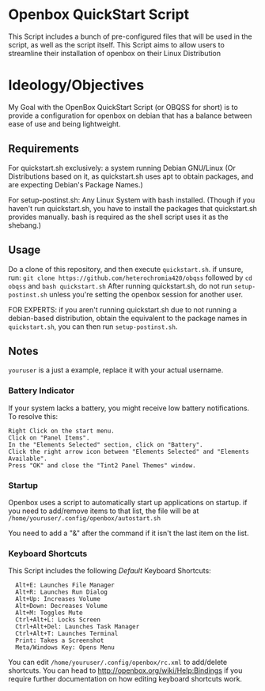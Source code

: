 # Openbox QuickStart Script

This Script includes a bunch of pre-configured files that will be used in the script, as well as the script itself.
This Script aims to allow users to streamline their installation of openbox on their Linux Distribution

# Ideology/Objectives

My Goal with the OpenBox QuickStart Script (or OBQSS for short) is to provide a configuration for openbox on debian that has a balance between ease of use and being lightweight.

## Requirements

For quickstart.sh exclusively: a system running Debian GNU/Linux (Or Distributions based on it, as quickstart.sh uses apt to obtain packages, and are expecting Debian's Package Names.)

For setup-postinst.sh: Any Linux System with bash installed. (Though if you haven't run quickstart.sh, you have to install the packages that quickstart.sh provides manually. bash is required as the shell script uses it as the shebang.)

## Usage
Do a clone of this repository, and then execute `quickstart.sh`. if unsure, run:
``git clone https://github.com/heterochromia420/obqss`` followed by ``cd obqss`` and ``bash quickstart.sh``
After running quickstart.sh, do not run `setup-postinst.sh` unless you're setting the openbox session for another user.

FOR EXPERTS:
if you aren't running quickstart.sh due to not running a debian-based distribution, obtain the equivalent to the package names in `quickstart.sh`, you can then run `setup-postinst.sh`.

## Notes

`youruser` is a just a example, replace it with your actual username.

### Battery Indicator

If your system lacks a battery, you might receive low battery notifications. To resolve this:

    Right Click on the start menu.
    Click on "Panel Items".
    In the "Elements Selected" section, click on "Battery".
    Click the right arrow icon between "Elements Selected" and "Elements Available".
    Press "OK" and close the "Tint2 Panel Themes" window.

### Startup

Openbox uses a script to automatically start up applications on startup. if you need to add/remove items to that list, the file will be at `/home/youruser/.config/openbox/autostart.sh`

You need to add a "&" after the command if it isn't the last item on the list.

### Keyboard Shortcuts
This Script includes the following *Default* Keyboard Shortcuts:

```cli
  Alt+E: Launches File Manager
  Alt+R: Launches Run Dialog
  Alt+Up: Increases Volume
  Alt+Down: Decreases Volume
  Alt+M: Toggles Mute
  Ctrl+Alt+L: Locks Screen
  Ctrl+Alt+Del: Launches Task Manager
  Ctrl+Alt+T: Launches Terminal
  Print: Takes a Screenshot
  Meta/Windows Key: Opens Menu
```

You can edit `/home/youruser/.config/openbox/rc.xml` to add/delete shortcuts. You can head to http://openbox.org/wiki/Help:Bindings if you require further documentation on how editing keyboard shortcuts work.
